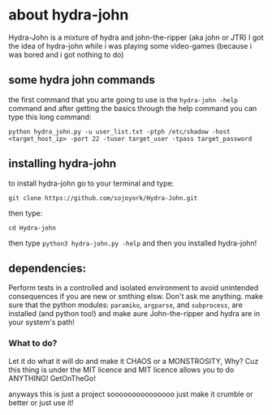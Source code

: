 # about hydra-john
Hydra-John is a mixture of hydra and john-the-ripper (aka john or JTR)
I got the idea of hydra-john while i was playing some video-games (because i was bored and i got nothing to do)

## some hydra john commands
the first command that you arte going to use is the `hydra-john -help` command and after getting the basics through the help command you can type this long command:
```
python hydra_john.py -u user_list.txt -ptph /etc/shadow -host <target_host_ip> -port 22 -tuser target_user -tpass target_password
```

## installing hydra-john
to install hydra-john go to your terminal and type:
```
git clone https://github.com/sojoyork/Hydra-John.git
```
then type:
```
cd Hydra-john
```
then type `python3 hydra-john.py -help` and then you installed hydra-john!

## dependencies:
Perform tests in a controlled and isolated environment to avoid unintended consequences if you are new or smthing elsw. Don't ask me anything.
make sure that the python modules: `paramiko`, `argparse`, and   `subprocess`, are installed (and python too!) and make aure John-the-ripper and hydra are in your system's path!

### What to do?
Let it do what it will do and make it CHAOS or a MONSTROSITY, Why? Cuz this thing is under the MIT licence and MIT licence allows you to do ANYTHING! GetOnTheGo!

anyways this is just a project sooooooooooooooo just make it crumble or better or just use it!
